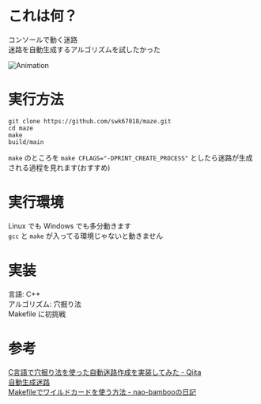 # これは何？
コンソールで動く迷路  
迷路を自動生成するアルゴリズムを試したかった  

![Animation](https://user-images.githubusercontent.com/66293670/127705440-94935d94-5bed-49de-a2e0-29949519e74f.gif)

# 実行方法
```
git clone https://github.com/swk67018/maze.git
cd maze
make
build/main
```

`make` のところを `make CFLAGS="-DPRINT_CREATE_PROCESS"` としたら迷路が生成される過程を見れます(おすすめ)  

# 実行環境
Linux でも Windows でも多分動きます  
`gcc` と `make` が入ってる環境じゃないと動きません  

# 実装
言語: C++  
アルゴリズム: 穴掘り法  
Makefile に初挑戦  

# 参考
[C言語で穴掘り法を使った自動迷路作成を実装してみた - Qiita](https://qiita.com/zurazurataicho/items/1435b7236b6b1ca34334)  
[自動生成迷路](http://www5d.biglobe.ne.jp/stssk/maze/make.html)  
[Makefileでワイルドカードを使う方法 - nao-bambooの日記](https://nao-bamboo.hatenablog.com/entry/2015/09/11/175832)  
